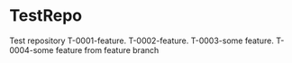 # TestRepo
Test repository
T-0001-feature.
T-0002-feature.
T-0003-some feature.
T-0004-some feature from feature branch